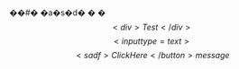 ��#� �a�s�d�
�
�$$<div>Test</div>{}$$
$$<input type=text>{}$$
$$<sadf>Click Here</button>{{message}}$$
